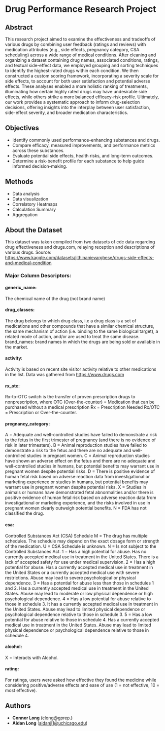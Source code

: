 # Drug Performance Research Project
## Abstract
This research project aimed to examine the effectiveness and tradeoffs of various drugs by combining user feedback (ratings and reviews) with medication attributes (e.g., side effects, pregnancy category, CSA scheduling) across a wide range of medical conditions. After cleaning and organizing a dataset containing drug names, associated conditions, ratings, and textual side-effect data, we employed grouping and sorting techniques to identify the highest-rated drugs within each condition. We then constructed a custom scoring framework, incorporating a severity scale for side effects, to account for both user satisfaction and potential adverse effects. These analyses enabled a more holistic ranking of treatments, illuminating how certain highly rated drugs may have undesirable side effects, while others strike a more balanced efficacy-risk profile. Ultimately, our work provides a systematic approach to inform drug-selection decisions, offering insights into the interplay between user satisfaction, side-effect severity, and broader medication characteristics.

## Objectives 
- Identify commonly used performance-enhancing substances and drugs.
- Compare efficacy, measured improvements, and performance metrics across these substances.
- Evaluate potential side effects, health risks, and long-term outcomes.
- Determine a risk-benefit profile for each substance to help guide informed decision-making.

## Methods
* Data analysis
* Data visualization
* Correlatory Heatmaps
* Calculation Summary
* Aggregation

## About the Dataset
This dataset was taken compiled from two datasets of cdc data regarding drug effectiveness and drugs.com, relaying reception and descriptions of various drugs.
Source: https://www.kaggle.com/datasets/jithinanievarghese/drugs-side-effects-and-medical-condition
### Major Column Descriptors:

#### generic_name:
The chemical name of the drug (not brand name)
#### drug_classes:
The drug belongs to which drug class, i.e a drug class is a set of medications and other compounds that have a similar chemical structure, the same mechanism of action (i.e. binding to the same biological target), a related mode of action, and/or are used to treat the same disease.
brand_names:
brand names in which the drugs are being sold or available in the market.
#### activity:
Activity is based on recent site visitor activity relative to other medications in the list. Data was gathered from https://www.drugs.com
#### rx_otc:
Rx-to-OTC switch is the transfer of proven prescription drugs to nonprescription, where
OTC (Over-the-counter) = Medication that can be purchased without a medical prescription
Rx = Prescription Needed
Rx/OTC = Prescription or Over-the-counter.

#### pregnancy_category:
A = Adequate and well-controlled studies have failed to demonstrate a risk to the fetus in the first trimester of pregnancy (and there is no evidence of risk in later trimesters).
B = Animal reproduction studies have failed to demonstrate a risk to the fetus and there are no adequate and well-controlled studies in pregnant women.
C = Animal reproduction studies have shown an adverse effect on the fetus and there are no adequate and well-controlled studies in humans, but potential benefits may warrant use in pregnant women despite potential risks.
D = There is positive evidence of human fetal risk based on adverse reaction data from investigational or marketing experience or studies in humans, but potential benefits may warrant use in pregnant women despite potential risks.
X = Studies in animals or humans have demonstrated fetal abnormalities and/or there is positive evidence of human fetal risk based on adverse reaction data from investigational or marketing experience, and the risks involved in use in pregnant women clearly outweigh potential benefits.
N = FDA has not classified the drug.

#### csa:

Controlled Substances Act (CSA) Schedule
M = The drug has multiple schedules. The schedule may depend on the exact dosage form or strength of the medication.
U = CSA Schedule is unknown.
N = Is not subject to the Controlled Substances Act.
1 = Has a high potential for abuse. Has no currently accepted medical use in treatment in the United States. There is a lack of accepted safety for use under medical supervision.
2 = Has a high potential for abuse. Has a currently accepted medical use in treatment in the United States or a currently accepted medical use with severe restrictions. Abuse may lead to severe psychological or physical dependence.
3 = Has a potential for abuse less than those in schedules 1 and 2. Has a currently accepted medical use in treatment in the United States. Abuse may lead to moderate or low physical dependence or high psychological dependence.
4 = Has a low potential for abuse relative to those in schedule 3. It has a currently accepted medical use in treatment in the United States. Abuse may lead to limited physical dependence or psychological dependence relative to those in schedule 3.
5 = Has a low potential for abuse relative to those in schedule 4. Has a currently accepted medical use in treatment in the United States. Abuse may lead to limited physical dependence or psychological dependence relative to those in schedule 4.

#### alcohol:
X = Interacts with Alcohol.

#### rating:
For ratings, users were asked how effective they found the medicine while considering positive/adverse effects and ease of use (1 = not effective, 10 = most effective).

## Authors

- **Connor Long** (clong@gprep.) 
- **Aidan Long** (aidanjl1@uchicago.edu)  
